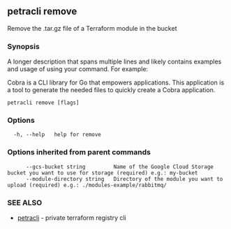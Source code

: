 ## petracli remove

Remove the .tar.gz file of a Terraform module in the bucket

### Synopsis

A longer description that spans multiple lines and likely contains examples
and usage of using your command. For example:

Cobra is a CLI library for Go that empowers applications.
This application is a tool to generate the needed files
to quickly create a Cobra application.

```
petracli remove [flags]
```

### Options

```
  -h, --help   help for remove
```

### Options inherited from parent commands

```
      --gcs-bucket string         Name of the Google Cloud Storage bucket you want to use for storage (required) e.g.: my-bucket
      --module-directory string   Directory of the module you want to upload (required) e.g.: ./modules-example/rabbitmq/
```

### SEE ALSO

* [petracli](petracli.md)	 - private terraform registry cli

